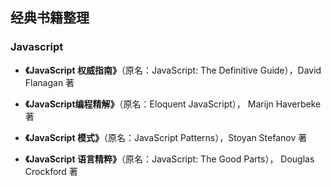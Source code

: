 ## 经典书籍整理

### Javascript

* **《JavaScript 权威指南》**（原名：JavaScript: The Definitive Guide），David Flanagan 著

* **《JavaScript编程精解》**（原名：Eloquent JavaScript）， Marijn Haverbeke 著

* **《JavaScript 模式》**（原名：JavaScript Patterns），Stoyan Stefanov 著

* **《JavaScript 语言精粹》**（原名：JavaScript: The Good Parts）， Douglas Crockford 著
